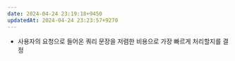 ```yaml
---
date: 2024-04-24 23:19:18+9450
updatedAt: 2024-04-24 23:23:57+9270
---
```

- 사용자의 요청으로 들어온 쿼리 문장을 저렴한 비용으로 가장 빠르게 처리할지를 결정